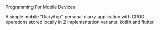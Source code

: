 Programming For Mobile Devices

A simple mobile "DiaryApp" personal diarry application with CRUD operations stored locally in 2 implementation variants: kotlin and flutter.

